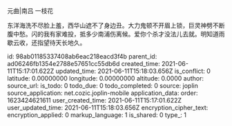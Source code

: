 元曲|南吕 一枝花

东洋海洗不尽脸上羞，西华山遮不了身边丑。大力鬼顿不开眉上锁，巨灵神劈不断腹中愁。闪的我有家难投，抵多少南浦伤离候。爱你个杀才没法儿去就。明知道雨歇云收，还指望待天长地久。

id: 98ab01185337408ab6eac218eacd3f4b
parent_id: ad06246fb1354e2788e57651cc55db6d
created_time: 2021-06-11T15:17:01.622Z
updated_time: 2021-06-11T15:18:03.656Z
is_conflict: 0
latitude: 0.00000000
longitude: 0.00000000
altitude: 0.0000
author: 
source_url: 
is_todo: 0
todo_due: 0
todo_completed: 0
source: joplin
source_application: net.cozic.joplin-mobile
application_data: 
order: 1623424621611
user_created_time: 2021-06-11T15:17:01.622Z
user_updated_time: 2021-06-11T15:18:03.656Z
encryption_cipher_text: 
encryption_applied: 0
markup_language: 1
is_shared: 0
type_: 1